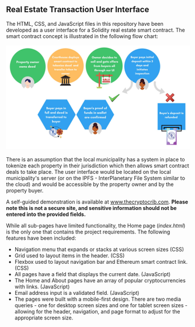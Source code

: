 ## Real Estate Transaction User Interface


The HTML, CSS, and JavaScript files in this repository have been developed as a user interface for a Solidity real estate smart contract. The smart contract concept is illustrated in the following flow chart:
<br>
<br>
![flow_chart](img/flow_chart.png)
<br>
<br>
There is an assumption that the local municipality has a system in place to tokenize each property in their jurisdiction which then allows smart contract deals to take place. The user interface would be located on the local municipality's server (or on the IPFS - InterPlanetary File System similar to the cloud) and would be accessible by the property owner and by the property buyer.

A self-guided demonstration is available at www.thecryptocrib.com. **Please note this is not a secure site, and sensitive information should not be entered into the provided fields.**

While all sub-pages have limited functionality, the Home page (*index.html*) is the only one that contains the project requirements. The following features have been included:

* Navigation menu that expands or stacks at various screen sizes (CSS)
* Grid used to layout items in the header. (CSS)
* Flexbox used to layout navigation bar and Ethereum smart contract link. (CSS)
* All pages have a field that displays the current date. (JavaScript)
* The Home and About pages have an array of popular cryptocurrencies with links. (JavaScript)
* Email address input is a validated field. (JavaScript)
* The pages were built with a mobile-first design. There are two media queries - one for desktop screen sizes and one for tablet screen sizes - allowing for the header, navigation, and page format to adjust for the appropriate screen size.
